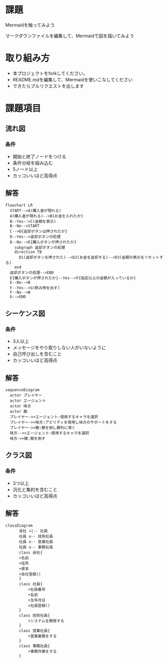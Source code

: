 # 課題
Mermaidを触ってみよう

マークダウンファイルを編集して、Mermaidで図を描いてみよう

# 取り組み方
* 本プロジェクトをforkしてください。
* README.mdを編集して、Mermaidを使いこなしてください
* できたらプルリクエストを出します

# 課題項目
## 流れ図
### 条件
- 開始と終了ノードをつける
- 条件分岐を組み込む
- 5ノード以上
- カッコいいほど高得点

## 解答
```mermaid
flowchart LR
  START-->A(購入者が現れる)
  A(購入者が現れる)-->B{お金を入れたか}
  B--Yes-->C(金額を表示)
  B--No-->START
  C-->D{返却ボタンは押されたか}
  D--Yes-->返却ボタンの処理
  D--No-->E{購入ボタンが押されたか}
    subgraph 返却ボタンの処理
    direction TB
      D1(返却ボタンを押された)-->D2(お金を返却する)-->D3(金額の表示をリセットする)
    end
  返却ボタンの処理-->END
  E{購入ボタンが押されたか}--Yes-->F{指定以上の金額が入っているか}
  E--No-->B
  F--Yes-->G(飲み物を出す)
  F--No-->B
  G-->END
```

## シーケンス図
### 条件
- 3人以上
- メッセージをやり取りしない人がいないように
- 自己呼び出しを含むこと
- カッコいいほど高得点

## 解答
```mermaid
sequenceDiagram
  actor プレイヤー
  actor エージェント
  actor 味方
  actor 敵
  プレイヤー->>エージェント:使用するキャラを選択
  プレイヤー->>味方:アビリティを使用し味方のサポートをする
  プレイヤー->>敵:敵を倒し勝利に導く
  味方-->>エージェント:使用するキャラを選択
  味方->>敵:敵を倒す
```

## クラス図

### 条件
- 3つ以上
- 汎化と集約を含むこと
- カッコいいほど高得点

## 解答
```mermaid
classDiagram
      会社 <|-- 社員
      社員 o-- 技術社員
      社員 o-- 営業社員
      社員 o-- 事務社員
      class 会社{
      +名前
      +住所
      +資本
      +会社登録()
      }
      class 社員{
          +社員番号
          +名前
          +生年月日
          +社員登録()
      }
      class 技術社員{
          +システムを開発する
      }
      class 営業社員{
          +営業業務をする
      }
      class 事務社員{
          +事務作業をする
      }
```